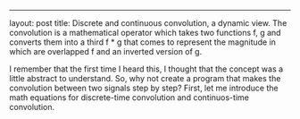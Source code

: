 ---
layout: post
title: Discrete and continuous convolution, a dynamic view.
The convolution is a mathematical operator which takes two functions f, g and converts them into a third f * g that comes to represent the magnitude in which are overlapped f and an inverted version of g.

 I remember that the first time I heard this, I thought that the concept was a little abstract to understand. So, why not create a program that makes the convolution between two signals step by step? First, let me introduce the math equations for discrete-time convolution and continuos-time convolution.  
